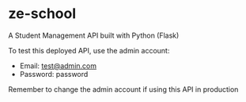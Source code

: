 # ze-school
A Student Management API built with Python (Flask)

To test this deployed API, use the admin account:
  - Email: test@admin.com
  - Password: password

Remember to change the admin account if using this API in production